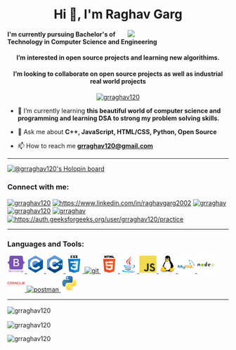 <h1 align="center">Hi 👋, I'm Raghav Garg</h1>
<img align='right' src="https://media.giphy.com/media/M9gbBd9nbDrOTu1Mqx/giphy.gif" width="230">
<h4> I'm currently pursuing Bachelor's of Technology in Computer Science and Engineering </h4>
<h4 align="center"> I’m interested in open source projects and learning new algorithims.</h3>
<h4 align="center"> I’m looking to collaborate on open source projects as well as industrial real world projects</h3>
<p></p>
<p align="center"> <a href="https://github.com/ryo-ma/github-profile-trophy"><img src="https://github-profile-trophy.vercel.app/?username=grraghav120" alt="grraghav120" /></a> </p>

- 🌱 I’m currently learning **this beautiful world of computer science and programming and learning DSA to strong my problem solving skills.**

- 💬 Ask me about **C++, JavaScript, HTML/CSS, Python, Open Source**

- 📫 How to reach me **grraghav120@gmail.com**
<hr>

<!-- ![Code Time](http://img.shields.io/badge/Code%20Time-2%2C066%20hrs%2016%20mins-blue) -->

[![@grraghav120's Holopin board](https://holopin.me/grraghav120)](https://holopin.io/@grraghav120)

<h3 align="left">Connect with me:</h3>
<p align="left">
<a href="https://dev.to/grraghav120" target="blank"><img align="center" src="https://raw.githubusercontent.com/rahuldkjain/github-profile-readme-generator/master/src/images/icons/Social/devto.svg" alt="grraghav120" height="30" width="40" /></a>
<a href="https://linkedin.com/in/raghavgarg2002" target="blank"><img align="center" src="https://raw.githubusercontent.com/rahuldkjain/github-profile-readme-generator/master/src/images/icons/Social/linked-in-alt.svg" alt="https://www.linkedin.com/in/raghavgarg2002" height="30" width="40" /></a>
<a href="https://www.codechef.com/users/grraghav" target="blank"><img align="center" src="https://cdn.jsdelivr.net/npm/simple-icons@3.1.0/icons/codechef.svg" alt="grraghav" height="30" width="40" /></a>
<a href="https://www.hackerrank.com/grraghav120" target="blank"><img align="center" src="https://raw.githubusercontent.com/rahuldkjain/github-profile-readme-generator/master/src/images/icons/Social/hackerrank.svg" alt="grraghav120" height="30" width="40" /></a>
<a href="https://www.leetcode.com/grraghav" target="blank"><img align="center" src="https://raw.githubusercontent.com/rahuldkjain/github-profile-readme-generator/master/src/images/icons/Social/leet-code.svg" alt="grraghav" height="30" width="40" /></a>
<a href="https://auth.geeksforgeeks.org/user/grraghav120" target="blank"><img align="center" src="https://raw.githubusercontent.com/rahuldkjain/github-profile-readme-generator/master/src/images/icons/Social/geeks-for-geeks.svg" alt="https://auth.geeksforgeeks.org/user/grraghav120/practice" height="30" width="40" /></a>
</p>
<hr>
<h3 align="left">Languages and Tools:</h3>
<p align="left"> <a href="https://getbootstrap.com" target="_blank" rel="noreferrer"> <img src="https://raw.githubusercontent.com/devicons/devicon/master/icons/bootstrap/bootstrap-plain-wordmark.svg" alt="bootstrap" width="40" height="40"/> </a> <a href="https://www.cprogramming.com/" target="_blank" rel="noreferrer"> <img src="https://raw.githubusercontent.com/devicons/devicon/master/icons/c/c-original.svg" alt="c" width="40" height="40"/> </a> <a href="https://www.w3schools.com/cpp/" target="_blank" rel="noreferrer"> <img src="https://raw.githubusercontent.com/devicons/devicon/master/icons/cplusplus/cplusplus-original.svg" alt="cplusplus" width="40" height="40"/> </a> <a href="https://www.w3schools.com/css/" target="_blank" rel="noreferrer"> <img src="https://raw.githubusercontent.com/devicons/devicon/master/icons/css3/css3-original-wordmark.svg" alt="css3" width="40" height="40"/> </a> <a href="https://git-scm.com/" target="_blank" rel="noreferrer"> <img src="https://www.vectorlogo.zone/logos/git-scm/git-scm-icon.svg" alt="git" width="40" height="40"/> </a> <a href="https://www.w3.org/html/" target="_blank" rel="noreferrer"> <img src="https://raw.githubusercontent.com/devicons/devicon/master/icons/html5/html5-original-wordmark.svg" alt="html5" width="40" height="40"/> </a> <a href="https://www.java.com" target="_blank" rel="noreferrer"> <img src="https://raw.githubusercontent.com/devicons/devicon/master/icons/java/java-original.svg" alt="java" width="40" height="40"/> </a> <a href="https://developer.mozilla.org/en-US/docs/Web/JavaScript" target="_blank" rel="noreferrer"> <img src="https://raw.githubusercontent.com/devicons/devicon/master/icons/javascript/javascript-original.svg" alt="javascript" width="40" height="40"/> </a> <a href="https://www.linux.org/" target="_blank" rel="noreferrer"> <img src="https://raw.githubusercontent.com/devicons/devicon/master/icons/linux/linux-original.svg" alt="linux" width="40" height="40"/> </a> <a href="https://www.mysql.com/" target="_blank" rel="noreferrer"> <img src="https://raw.githubusercontent.com/devicons/devicon/master/icons/mysql/mysql-original-wordmark.svg" alt="mysql" width="40" height="40"/> </a> <a href="https://nodejs.org" target="_blank" rel="noreferrer"> <img src="https://raw.githubusercontent.com/devicons/devicon/master/icons/nodejs/nodejs-original-wordmark.svg" alt="nodejs" width="40" height="40"/> </a> <a href="https://www.oracle.com/" target="_blank" rel="noreferrer"> <img src="https://raw.githubusercontent.com/devicons/devicon/master/icons/oracle/oracle-original.svg" alt="oracle" width="40" height="40"/> </a> <a href="https://postman.com" target="_blank" rel="noreferrer"> <img src="https://www.vectorlogo.zone/logos/getpostman/getpostman-icon.svg" alt="postman" width="40" height="40"/> </a> <a href="https://www.python.org" target="_blank" rel="noreferrer"> <img src="https://raw.githubusercontent.com/devicons/devicon/master/icons/python/python-original.svg" alt="python" width="40" height="40"/> </a> </p>
<hr>

<p><img align="center" src="https://github-readme-stats.vercel.app/api?username=grraghav120&show_icons=true&locale=en" alt="grraghav120" /></p>
<p><img align="center" src="https://github-readme-streak-stats.herokuapp.com/?user=grraghav120&" alt="grraghav120" /></p>
<p><img align="left" src="https://github-readme-stats.vercel.app/api/top-langs?username=grraghav120&show_icons=true&locale=en&layout=compact" alt="grraghav120" /></p>
<!-- [![@grraghav120's Holopin board](https://holopin.me/grraghav120)](https://holopin.io/@grraghav120) -->



<!---
grraghav120/grraghav120 is a ✨ special ✨ repository because its `README.md` (this file) appears on your GitHub profile.
You can click the Preview link to take a look at your changes.
--->
